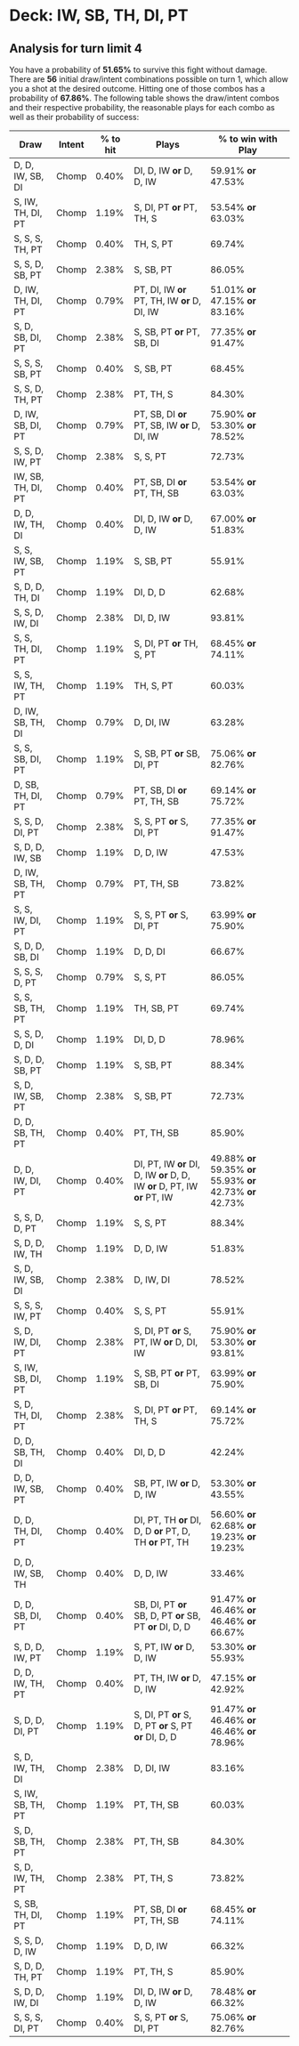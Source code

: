 # Deck: IW, SB, TH, DI, PT
## Analysis for turn limit 4
You have a probability of **51.65%** to survive this fight without damage. There are **56** initial draw/intent combinations possible on turn 1, which allow you a shot at the desired outcome. Hitting one of those combos has a probability of **67.86%**.
The following table shows the draw/intent combos and their respective probability, the reasonable plays for each combo as well as their probability of success:

|Draw|Intent|% to hit|Plays|% to win with Play|
|----|------|--------|-----|------------------|
|D, D, IW, SB, DI|Chomp|0.40%|DI, D, IW **or** D, D, IW|59.91% **or** 47.53%|
|S, IW, TH, DI, PT|Chomp|1.19%|S, DI, PT **or** PT, TH, S|53.54% **or** 63.03%|
|S, S, S, TH, PT|Chomp|0.40%|TH, S, PT|69.74%|
|S, S, D, SB, PT|Chomp|2.38%|S, SB, PT|86.05%|
|D, IW, TH, DI, PT|Chomp|0.79%|PT, DI, IW **or** PT, TH, IW **or** D, DI, IW|51.01% **or** 47.15% **or** 83.16%|
|S, D, SB, DI, PT|Chomp|2.38%|S, SB, PT **or** PT, SB, DI|77.35% **or** 91.47%|
|S, S, S, SB, PT|Chomp|0.40%|S, SB, PT|68.45%|
|S, S, D, TH, PT|Chomp|2.38%|PT, TH, S|84.30%|
|D, IW, SB, DI, PT|Chomp|0.79%|PT, SB, DI **or** PT, SB, IW **or** D, DI, IW|75.90% **or** 53.30% **or** 78.52%|
|S, S, D, IW, PT|Chomp|2.38%|S, S, PT|72.73%|
|IW, SB, TH, DI, PT|Chomp|0.40%|PT, SB, DI **or** PT, TH, SB|53.54% **or** 63.03%|
|D, D, IW, TH, DI|Chomp|0.40%|DI, D, IW **or** D, D, IW|67.00% **or** 51.83%|
|S, S, IW, SB, PT|Chomp|1.19%|S, SB, PT|55.91%|
|S, D, D, TH, DI|Chomp|1.19%|DI, D, D|62.68%|
|S, S, D, IW, DI|Chomp|2.38%|DI, D, IW|93.81%|
|S, S, TH, DI, PT|Chomp|1.19%|S, DI, PT **or** TH, S, PT|68.45% **or** 74.11%|
|S, S, IW, TH, PT|Chomp|1.19%|TH, S, PT|60.03%|
|D, IW, SB, TH, DI|Chomp|0.79%|D, DI, IW|63.28%|
|S, S, SB, DI, PT|Chomp|1.19%|S, SB, PT **or** SB, DI, PT|75.06% **or** 82.76%|
|D, SB, TH, DI, PT|Chomp|0.79%|PT, SB, DI **or** PT, TH, SB|69.14% **or** 75.72%|
|S, S, D, DI, PT|Chomp|2.38%|S, S, PT **or** S, DI, PT|77.35% **or** 91.47%|
|S, D, D, IW, SB|Chomp|1.19%|D, D, IW|47.53%|
|D, IW, SB, TH, PT|Chomp|0.79%|PT, TH, SB|73.82%|
|S, S, IW, DI, PT|Chomp|1.19%|S, S, PT **or** S, DI, PT|63.99% **or** 75.90%|
|S, D, D, SB, DI|Chomp|1.19%|D, D, DI|66.67%|
|S, S, S, D, PT|Chomp|0.79%|S, S, PT|86.05%|
|S, S, SB, TH, PT|Chomp|1.19%|TH, SB, PT|69.74%|
|S, S, D, D, DI|Chomp|1.19%|DI, D, D|78.96%|
|S, D, D, SB, PT|Chomp|1.19%|S, SB, PT|88.34%|
|S, D, IW, SB, PT|Chomp|2.38%|S, SB, PT|72.73%|
|D, D, SB, TH, PT|Chomp|0.40%|PT, TH, SB|85.90%|
|D, D, IW, DI, PT|Chomp|0.40%|DI, PT, IW **or** DI, D, IW **or** D, D, IW **or** D, PT, IW **or** PT, IW|49.88% **or** 59.35% **or** 55.93% **or** 42.73% **or** 42.73%|
|S, S, D, D, PT|Chomp|1.19%|S, S, PT|88.34%|
|S, D, D, IW, TH|Chomp|1.19%|D, D, IW|51.83%|
|S, D, IW, SB, DI|Chomp|2.38%|D, IW, DI|78.52%|
|S, S, S, IW, PT|Chomp|0.40%|S, S, PT|55.91%|
|S, D, IW, DI, PT|Chomp|2.38%|S, DI, PT **or** S, PT, IW **or** D, DI, IW|75.90% **or** 53.30% **or** 93.81%|
|S, IW, SB, DI, PT|Chomp|1.19%|S, SB, PT **or** PT, SB, DI|63.99% **or** 75.90%|
|S, D, TH, DI, PT|Chomp|2.38%|S, DI, PT **or** PT, TH, S|69.14% **or** 75.72%|
|D, D, SB, TH, DI|Chomp|0.40%|DI, D, D|42.24%|
|D, D, IW, SB, PT|Chomp|0.40%|SB, PT, IW **or** D, D, IW|53.30% **or** 43.55%|
|D, D, TH, DI, PT|Chomp|0.40%|DI, PT, TH **or** DI, D, D **or** PT, D, TH **or** PT, TH|56.60% **or** 62.68% **or** 19.23% **or** 19.23%|
|D, D, IW, SB, TH|Chomp|0.40%|D, D, IW|33.46%|
|D, D, SB, DI, PT|Chomp|0.40%|SB, DI, PT **or** SB, D, PT **or** SB, PT **or** DI, D, D|91.47% **or** 46.46% **or** 46.46% **or** 66.67%|
|S, D, D, IW, PT|Chomp|1.19%|S, PT, IW **or** D, D, IW|53.30% **or** 55.93%|
|D, D, IW, TH, PT|Chomp|0.40%|PT, TH, IW **or** D, D, IW|47.15% **or** 42.92%|
|S, D, D, DI, PT|Chomp|1.19%|S, DI, PT **or** S, D, PT **or** S, PT **or** DI, D, D|91.47% **or** 46.46% **or** 46.46% **or** 78.96%|
|S, D, IW, TH, DI|Chomp|2.38%|D, DI, IW|83.16%|
|S, IW, SB, TH, PT|Chomp|1.19%|PT, TH, SB|60.03%|
|S, D, SB, TH, PT|Chomp|2.38%|PT, TH, SB|84.30%|
|S, D, IW, TH, PT|Chomp|2.38%|PT, TH, S|73.82%|
|S, SB, TH, DI, PT|Chomp|1.19%|PT, SB, DI **or** PT, TH, SB|68.45% **or** 74.11%|
|S, S, D, D, IW|Chomp|1.19%|D, D, IW|66.32%|
|S, D, D, TH, PT|Chomp|1.19%|PT, TH, S|85.90%|
|S, D, D, IW, DI|Chomp|1.19%|DI, D, IW **or** D, D, IW|78.48% **or** 66.32%|
|S, S, S, DI, PT|Chomp|0.40%|S, S, PT **or** S, DI, PT|75.06% **or** 82.76%|
